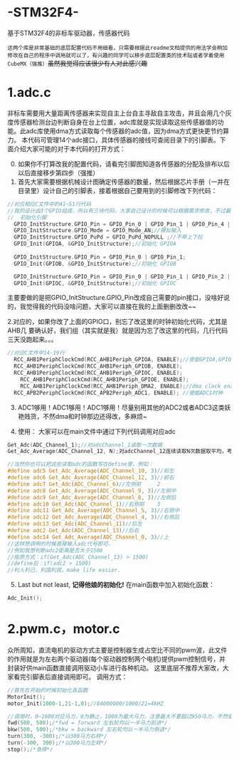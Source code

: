 # -STM32F4-
基于STM32F4的非标车驱动器，传感器代码

`这两个库是非常基础的底层配置代码不用细看，只需要根据此readme文档提供的用法学会稍加修改在自己的程序中调用就可以了，有兴趣的同学可以移步底层配置类的技术贴或者学着使用CubeMX（强推）`~~虽然我觉得应该很少有人对此感兴趣~~

# 1.adc.c
非标车需要用大量距离传感器来实现自主上台自主寻敌自主攻击，并且会用几个灰度传感器检测台边判断自身在台上位置，adc库就是实现读取这些传感器值的功能。此adc库使用dma方式读取每个传感器的adc值，因为dma方式更快更节约算力。
本代码可管理14个adc接口，具体传感器的接线可查阅目录下的引脚表。下面介绍大家可能的对于本代码的打开方式：

0. 如果你不打算改我的配置代码，请看完引脚图知道各传感器的分配及排布以后以后直接移步第四步（强推）
1. 首先大家需要根据机械设计图确定传感器的数量，然后根据芯片手册（一并在目录里）设计自己的引脚表，接着根据自己要用到的引脚修改下列代码：
```C
//对应相应C文件中的41~51行代码
//我的设计由3个GPIO组成，所以有三块代码，大家自己设计的时候可以根据需求修改，不过最偷懒的方法就是直接用我的~~
//	初始化引脚		
  GPIO_InitStructure.GPIO_Pin = GPIO_Pin_0 | GPIO_Pin_1 | GPIO_Pin_4 | GPIO_Pin_5 | GPIO_Pin_6 | GPIO_Pin_7;//PA0-7 通道0-7
  GPIO_InitStructure.GPIO_Mode = GPIO_Mode_AN;//模拟输入
  GPIO_InitStructure.GPIO_PuPd = GPIO_PuPd_NOPULL ;//不带上下拉
  GPIO_Init(GPIOA, &GPIO_InitStructure);//初始化 GPIOA
 
  GPIO_InitStructure.GPIO_Pin = GPIO_Pin_0 | GPIO_Pin_1;
  GPIO_Init(GPIOB, &GPIO_InitStructure);//初始化 GPIOB

  GPIO_InitStructure.GPIO_Pin = GPIO_Pin_0 | GPIO_Pin_1 | GPIO_Pin_2 | GPIO_Pin_3 | GPIO_Pin_4 | GPIO_Pin_5;
  GPIO_Init(GPIOC, &GPIO_InitStructure);//初始化 GPIOC
```
主要要做的是把GPIO_InitStructure.GPIO_Pin改成自己需要的pin接口，没啥好说的，我觉得我的代码没啥问题，大家可以直接在我的上面删删改改~~

2.对应的，如果你改了上面的GPIO口，别忘了改这里的时钟初始化代码，尤其是 AHB几 要确认好，我们组（其实就是我）就是因为忘了改这里的代码，几行代码三天没跑起来。。。
```C
//对应C文件中14-19行
  RCC_AHB1PeriphClockCmd(RCC_AHB1Periph_GPIOA, ENABLE);//使能GPIOA,GPIOB,GPIOC，GPIOE时钟
  RCC_AHB1PeriphClockCmd(RCC_AHB1Periph_GPIOB, ENABLE);
  RCC_AHB1PeriphClockCmd(RCC_AHB1Periph_GPIOC, ENABLE);
	RCC_AHB1PeriphClockCmd(RCC_AHB1Periph_GPIOE, ENABLE);
	RCC_AHB1PeriphClockCmd(RCC_AHB1Periph_DMA2, ENABLE);//dma clock enable
  RCC_APB2PeriphClockCmd(RCC_APB2Periph_ADC1, ENABLE); //使能ADC1时钟
```

3. ADC1够用！ADC1够用！ADC1够用！尽量别用其他的ADC2或者ADC3这类妖艳贱货，不然dma和时钟那边还得改，多麻烦~

4. 使用：
大家可以在main文件中通过下列代码调用对应adc
```C
Get_Adc(ADC_Channel_1);//对adcChannel_1读取一次数据
Get_Adc_Average(ADC_Channel_12, N);对adcChannel_12连续读取N次数据取平均，考虑到采样时间与采样精度之间的trade off，一般N取3~5即可

//当然你也可以把这些读取adc的函数写在define里，例如：
#define adc5 Get_Adc_Average(ADC_Channel_10, 3)//前左
#define adc6 Get_Adc_Average(ADC_Channel_12, 3)//前右
#define adc7 Get_Adc(ADC_Channel_6)//左侧前     2
#define adc8 Get_Adc_Average(ADC_Channel_9, 3)//左侧中
#define adc9 Get_Adc_Average(ADC_Channel_8, 3)//左侧后
#define adc10 Get_Adc(ADC_Channel_1)//右侧前    3
#define adc11 Get_Adc_Average(ADC_Channel_5, 3)//右侧中
#define adc12 Get_Adc_Average(ADC_Channel_4, 3)//右侧后
#define adc13 Get_Adc(ADC_Channel_11)//后左
#define adc2 Get_Adc(ADC_Channel_13)//后右
#define adc14 Get_Adc_Average(ADC_Channel_0, 3)//上
//这样想调用的时候直接输入adc代号即可，
//例如我想判断adc2距离是否大于1500
//按原方式：if(Get_Adc(ADC_Channel_13) > 1500)
//define后：if(adc2 > 1500)
//利人利己，利国利民，make life easier.
```
5. Last but not least,  **记得他娘的初始化!** 在main函数中加入初始化函数：
```C
Adc_Init();
```

# 2.pwm.c，motor.c
众所周知，直流电机的驱动方式主要是控制器生成占空比不同的pwm波，此文件的作用就是为左右两个驱动器(每个驱动器控制两个电机)提供pwm控制信号，并封装好供main函数直接调用驱动小车进行各种机动。
这里底层不推荐大家改，大家看完引脚表后直接调用即可。
调用方式：
```C
//首先在开始的时候初始化各函数
MotorInit();
motor_Init(1000-1,21-1,0);//84000000/1000/21=4kHZ

//调用时，0~1000对应马力，0为静止，1000为最大马力，注意最大不要超过950马力，不然驱动可能会出问题
fwd(500, 500);/*fwd = forward 左右轮均以一半马力前进*/
bkw(500, 500);/*bkw = backward 左右轮均以一半马力倒退*/
turn(300, -300);/*以300马力右转*/
turn(-300, 300);/*以300马力左转*/
stop();/*急停*/
```
